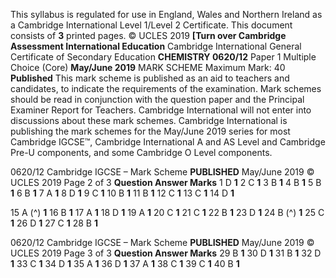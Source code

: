This syllabus is regulated for use in England, Wales and Northern Ireland as a Cambridge International Level 1/Level 2 Certificate. This document consists of **3** printed pages. © UCLES 2019 **[Turn over Cambridge Assessment International Education** Cambridge International General Certificate of Secondary Education **CHEMISTRY 0620/12** Paper 1 Multiple Choice (Core) **May/June 2019** MARK SCHEME Maximum Mark: 40 **Published** This mark scheme is published as an aid to teachers and candidates, to indicate the requirements of the examination. Mark schemes should be read in conjunction with the question paper and the Principal Examiner Report for Teachers. Cambridge International will not enter into discussions about these mark schemes. Cambridge International is publishing the mark schemes for the May/June 2019 series for most Cambridge IGCSE™, Cambridge International A and AS Level and Cambridge Pre-U components, and some Cambridge O Level components. 


0620/12 Cambridge IGCSE – Mark Scheme **PUBLISHED** May/June 2019 © UCLES 2019 Page 2 of 3 **Question Answer Marks** 1 D **1** 2 C **1** 3 B **1** 4 B **1** 5 B **1** 6 B **1** 7 A **1** 8 D **1** 9 C **1** 10 B **1** 11 B **1** 12 C **1** 13 C **1** 14 D **1** 

15 A (^) **1** 16 B **1** 17 A **1** 18 D **1** 19 A **1** 20 C **1** 21 C **1** 22 B **1** 23 D **1** 24 B (^) **1** 25 C **1** 26 D **1** 27 C **1** 28 B **1** 


0620/12 Cambridge IGCSE – Mark Scheme **PUBLISHED** May/June 2019 © UCLES 2019 Page 3 of 3 **Question Answer Marks** 29 B **1** 30 D **1** 31 B **1** 32 D **1** 33 C **1** 34 D **1** 35 A **1** 36 D **1** 37 A **1** 38 C **1** 39 C **1** 40 B **1** 


